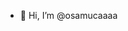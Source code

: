 - 👋 Hi, I’m @osamucaaaa

<!---
osamucaaaa/osamucaaaa is a ✨ special ✨ repository because its `README.md` (this file) appears on your GitHub profile.
You can click the Preview link to take a look at your changes.
--->

